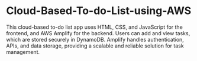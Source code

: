 # Cloud-Based-To-do-List-using-AWS
This cloud-based to-do list app uses HTML, CSS, and JavaScript for the frontend, and AWS Amplify for the backend. Users can add and view tasks, which are stored securely in DynamoDB. Amplify handles authentication, APIs, and data storage, providing a scalable and reliable solution for task management.
